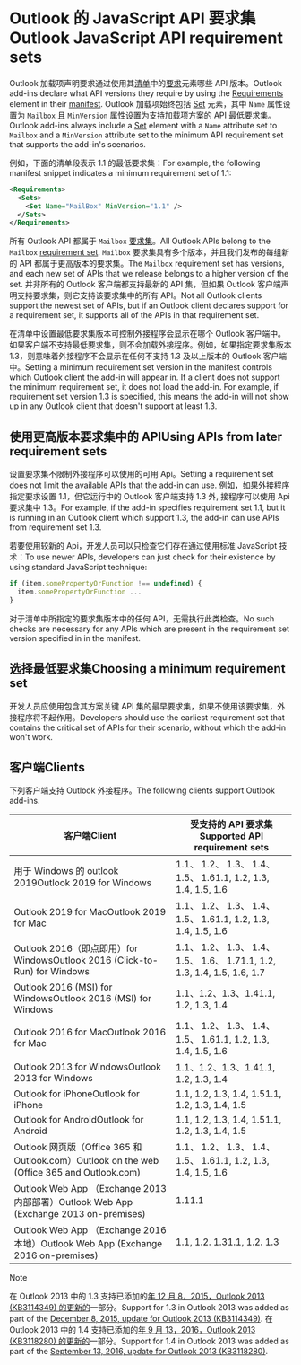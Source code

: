 # <a name="outlook-javascript-api-requirement-sets"></a><span data-ttu-id="5be9b-101">Outlook 的 JavaScript API 要求集</span><span class="sxs-lookup"><span data-stu-id="5be9b-101">Outlook JavaScript API requirement sets</span></span>

<span data-ttu-id="5be9b-102">Outlook 加载项声明要求通过使用其[清单](https://docs.microsoft.com/office/dev/add-ins/develop/add-in-manifests)中的[要求](/javascript/office/manifest/requirements)元素哪些 API 版本。</span><span class="sxs-lookup"><span data-stu-id="5be9b-102">Outlook add-ins declare what API versions they require by using the [Requirements](/javascript/office/manifest/requirements) element in their [manifest](https://docs.microsoft.com/office/dev/add-ins/develop/add-in-manifests).</span></span> <span data-ttu-id="5be9b-103">Outlook 加载项始终包括 [Set](/javascript/office/manifest/set) 元素，其中 `Name` 属性设置为 `Mailbox` 且 `MinVersion` 属性设置为支持加载项方案的 API 最低要求集。</span><span class="sxs-lookup"><span data-stu-id="5be9b-103">Outlook add-ins always include a [Set](/javascript/office/manifest/set) element with a `Name` attribute set to `Mailbox` and a `MinVersion` attribute set to the minimum API requirement set that supports the add-in's scenarios.</span></span>

<span data-ttu-id="5be9b-104">例如，下面的清单段表示 1.1 的最低要求集：</span><span class="sxs-lookup"><span data-stu-id="5be9b-104">For example, the following manifest snippet indicates a minimum requirement set of 1.1:</span></span>

```xml
<Requirements>
  <Sets>
    <Set Name="MailBox" MinVersion="1.1" />
  </Sets>
</Requirements>
```

<span data-ttu-id="5be9b-105">所有 Outlook API 都属于 `Mailbox` [要求集](https://docs.microsoft.com/office/dev/add-ins/develop/specify-office-hosts-and-api-requirements)。</span><span class="sxs-lookup"><span data-stu-id="5be9b-105">All Outlook APIs belong to the `Mailbox` [requirement set](https://docs.microsoft.com/office/dev/add-ins/develop/specify-office-hosts-and-api-requirements).</span></span> <span data-ttu-id="5be9b-106">`Mailbox` 要求集具有多个版本，并且我们发布的每组新的 API 都属于更高版本的要求集。</span><span class="sxs-lookup"><span data-stu-id="5be9b-106">The `Mailbox` requirement set has versions, and each new set of APIs that we release belongs to a higher version of the set.</span></span> <span data-ttu-id="5be9b-107">并非所有的 Outlook 客户端都支持最新的 API 集，但如果 Outlook 客户端声明支持要求集，则它支持该要求集中的所有 API。</span><span class="sxs-lookup"><span data-stu-id="5be9b-107">Not all Outlook clients support the newest set of APIs, but if an Outlook client declares support for a requirement set, it supports all of the APIs in that requirement set.</span></span>

<span data-ttu-id="5be9b-p103">在清单中设置最低要求集版本可控制外接程序会显示在哪个 Outlook 客户端中。如果客户端不支持最低要求集，则不会加载外接程序。例如，如果指定要求集版本 1.3，则意味着外接程序不会显示在任何不支持 1.3 及以上版本的 Outlook 客户端中。</span><span class="sxs-lookup"><span data-stu-id="5be9b-p103">Setting a minimum requirement set version in the manifest controls which Outlook client the add-in will appear in. If a client does not support the minimum requirement set, it does not load the add-in. For example, if requirement set version 1.3 is specified, this means the add-in will not show up in any Outlook client that doesn't support at least 1.3.</span></span>

## <a name="using-apis-from-later-requirement-sets"></a><span data-ttu-id="5be9b-111">使用更高版本要求集中的 API</span><span class="sxs-lookup"><span data-stu-id="5be9b-111">Using APIs from later requirement sets</span></span>

<span data-ttu-id="5be9b-112">设置要求集不限制外接程序可以使用的可用 Api。</span><span class="sxs-lookup"><span data-stu-id="5be9b-112">Setting a requirement set does not limit the available APIs that the add-in can use.</span></span> <span data-ttu-id="5be9b-113">例如，如果外接程序指定要求设置 1.1，但它运行中的 Outlook 客户端支持 1.3 外, 接程序可以使用 Api 要求集中 1.3。</span><span class="sxs-lookup"><span data-stu-id="5be9b-113">For example, if the add-in specifies requirement set 1.1, but it is running in an Outlook client which support 1.3, the add-in can use APIs from requirement set 1.3.</span></span>

<span data-ttu-id="5be9b-114">若要使用较新的 Api，开发人员可以只检查它们存在通过使用标准 JavaScript 技术：</span><span class="sxs-lookup"><span data-stu-id="5be9b-114">To use newer APIs, developers can just check for their existence by using standard JavaScript technique:</span></span>

```js
if (item.somePropertyOrFunction !== undefined) {
  item.somePropertyOrFunction ...
}
```

<span data-ttu-id="5be9b-115">对于清单中所指定的要求集版本中的任何 API，无需执行此类检查。</span><span class="sxs-lookup"><span data-stu-id="5be9b-115">No such checks are necessary for any APIs which are present in the requirement set version specified in in the manifest.</span></span>

## <a name="choosing-a-minimum-requirement-set"></a><span data-ttu-id="5be9b-116">选择最低要求集</span><span class="sxs-lookup"><span data-stu-id="5be9b-116">Choosing a minimum requirement set</span></span>

<span data-ttu-id="5be9b-117">开发人员应使用包含其方案关键 API 集的最早要求集，如果不使用该要求集，外接程序将不起作用。</span><span class="sxs-lookup"><span data-stu-id="5be9b-117">Developers should use the earliest requirement set that contains the critical set of APIs for their scenario, without which the add-in won't work.</span></span>

## <a name="clients"></a><span data-ttu-id="5be9b-118">客户端</span><span class="sxs-lookup"><span data-stu-id="5be9b-118">Clients</span></span>

<span data-ttu-id="5be9b-119">下列客户端支持 Outlook 外接程序。</span><span class="sxs-lookup"><span data-stu-id="5be9b-119">The following clients support Outlook add-ins.</span></span>

| <span data-ttu-id="5be9b-120">客户端</span><span class="sxs-lookup"><span data-stu-id="5be9b-120">Client</span></span> | <span data-ttu-id="5be9b-121">受支持的 API 要求集</span><span class="sxs-lookup"><span data-stu-id="5be9b-121">Supported API requirement sets</span></span> |
| --- | --- |
| <span data-ttu-id="5be9b-122">用于 Windows 的 outlook 2019</span><span class="sxs-lookup"><span data-stu-id="5be9b-122">Outlook 2019 for Windows</span></span> | <span data-ttu-id="5be9b-123">1.1、 1.2、 1.3、 1.4、 1.5、 1.6</span><span class="sxs-lookup"><span data-stu-id="5be9b-123">1.1, 1.2, 1.3, 1.4, 1.5, 1.6</span></span> |
| <span data-ttu-id="5be9b-124">Outlook 2019 for Mac</span><span class="sxs-lookup"><span data-stu-id="5be9b-124">Outlook 2019 for Mac</span></span> | <span data-ttu-id="5be9b-125">1.1、 1.2、 1.3、 1.4、 1.5、 1.6</span><span class="sxs-lookup"><span data-stu-id="5be9b-125">1.1, 1.2, 1.3, 1.4, 1.5, 1.6</span></span> |
| <span data-ttu-id="5be9b-126">Outlook 2016（即点即用）for Windows</span><span class="sxs-lookup"><span data-stu-id="5be9b-126">Outlook 2016 (Click-to-Run) for Windows</span></span> | <span data-ttu-id="5be9b-127">1.1、 1.2、 1.3、 1.4、 1.5、 1.6、 1.7</span><span class="sxs-lookup"><span data-stu-id="5be9b-127">1.1, 1.2, 1.3, 1.4, 1.5, 1.6, 1.7</span></span> |
| <span data-ttu-id="5be9b-128">Outlook 2016 (MSI) for Windows</span><span class="sxs-lookup"><span data-stu-id="5be9b-128">Outlook 2016 (MSI) for Windows</span></span> | <span data-ttu-id="5be9b-129">1.1、1.2、1.3、1.4</span><span class="sxs-lookup"><span data-stu-id="5be9b-129">1.1, 1.2, 1.3, 1.4</span></span> |
| <span data-ttu-id="5be9b-130">Outlook 2016 for Mac</span><span class="sxs-lookup"><span data-stu-id="5be9b-130">Outlook 2016 for Mac</span></span> | <span data-ttu-id="5be9b-131">1.1、 1.2、 1.3、 1.4、 1.5、 1.6</span><span class="sxs-lookup"><span data-stu-id="5be9b-131">1.1, 1.2, 1.3, 1.4, 1.5, 1.6</span></span> |
| <span data-ttu-id="5be9b-132">Outlook 2013 for Windows</span><span class="sxs-lookup"><span data-stu-id="5be9b-132">Outlook 2013 for Windows</span></span> | <span data-ttu-id="5be9b-133">1.1、1.2、1.3、1.4</span><span class="sxs-lookup"><span data-stu-id="5be9b-133">1.1, 1.2, 1.3, 1.4</span></span> |
| <span data-ttu-id="5be9b-134">Outlook for iPhone</span><span class="sxs-lookup"><span data-stu-id="5be9b-134">Outlook for iPhone</span></span> | <span data-ttu-id="5be9b-135">1.1, 1.2, 1.3, 1.4, 1.5</span><span class="sxs-lookup"><span data-stu-id="5be9b-135">1.1, 1.2, 1.3, 1.4, 1.5</span></span> |
| <span data-ttu-id="5be9b-136">Outlook for Android</span><span class="sxs-lookup"><span data-stu-id="5be9b-136">Outlook for Android</span></span> | <span data-ttu-id="5be9b-137">1.1, 1.2, 1.3, 1.4, 1.5</span><span class="sxs-lookup"><span data-stu-id="5be9b-137">1.1, 1.2, 1.3, 1.4, 1.5</span></span> |
| <span data-ttu-id="5be9b-138">Outlook 网页版（Office 365 和 Outlook.com）</span><span class="sxs-lookup"><span data-stu-id="5be9b-138">Outlook on the web (Office 365 and Outlook.com)</span></span> | <span data-ttu-id="5be9b-139">1.1、 1.2、 1.3、 1.4、 1.5、 1.6</span><span class="sxs-lookup"><span data-stu-id="5be9b-139">1.1, 1.2, 1.3, 1.4, 1.5, 1.6</span></span> |
| <span data-ttu-id="5be9b-140">Outlook Web App （Exchange 2013 内部部署）</span><span class="sxs-lookup"><span data-stu-id="5be9b-140">Outlook Web App (Exchange 2013 on-premises)</span></span> | <span data-ttu-id="5be9b-141">1.1</span><span class="sxs-lookup"><span data-stu-id="5be9b-141">1.1</span></span> |
| <span data-ttu-id="5be9b-142">Outlook Web App （Exchange 2016 本地）</span><span class="sxs-lookup"><span data-stu-id="5be9b-142">Outlook Web App (Exchange 2016 on-premises)</span></span> | <span data-ttu-id="5be9b-p105">1.1, 1.2. 1.3</span><span class="sxs-lookup"><span data-stu-id="5be9b-p105">1.1, 1.2. 1.3</span></span> |

> [!NOTE]
> <span data-ttu-id="5be9b-145">在 Outlook 2013 中的 1.3 支持已添加的[年 12 月 8，2015，Outlook 2013 (KB3114349) 的更新的](https://support.microsoft.com/kb/3114349)一部分。</span><span class="sxs-lookup"><span data-stu-id="5be9b-145">Support for 1.3 in Outlook 2013 was added as part of the [December 8, 2015, update for Outlook 2013 (KB3114349)](https://support.microsoft.com/kb/3114349).</span></span> <span data-ttu-id="5be9b-146">在 Outlook 2013 中的 1.4 支持已添加的[年 9 月 13，2016，Outlook 2013 (KB3118280) 的更新的](https://support.microsoft.com/help/3118280)一部分。</span><span class="sxs-lookup"><span data-stu-id="5be9b-146">Support for 1.4 in Outlook 2013 was added as part of the [September 13, 2016, update for Outlook 2013 (KB3118280)](https://support.microsoft.com/help/3118280).</span></span>
